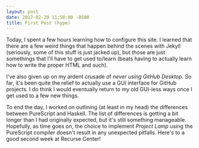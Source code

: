 ```yaml
---
layout: post
date: 2017-02-20 11:50:00 -0500
title: First Post (hype)
---
```


Today, I spent a few hours learning how to configure this site. I learned that there are a few weird things that happen behind the scenes with Jekyll (seriously, some of this stuff is just jacked up), but those are just somethings that I'll have to get used to/learn (beats having to actually learn how to write the proper HTML and such).

I've also given up on my ardent crusade of *never using GitHub Desktop*. So far, it's been quite the relief to actually use a GUI interface for GitHub projects. I do think I would eventually return to my old GUI-less ways once I get used to a few new things.

To end the day, I worked on outlining (at least in my head) the differences between PureScript and Haskell. The list of differences is getting a bit longer than I had originally expected, but it's still something manageable. Hopefully, as time goes on, the choice to implement *Project Lamp* using the PureScript compiler doesn't result in any unexpected pitfalls. Here's to a good second week at Recurse Center!

